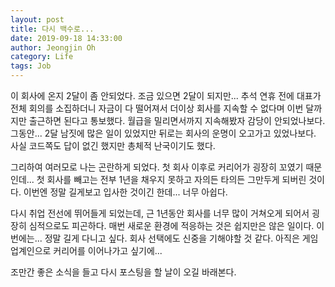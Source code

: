 ```yaml
---
layout: post
title: 다시 백수로...
date: 2019-09-18 14:33:00
author: Jeongjin Oh
category: Life
tags: Job
---
```


이 회사에 온지 2달이 좀 안되었다. 조금 있으면 2달이 되지만... 추석 연휴 전에 대표가 전체 회의를 소집하더니 자금이 다 떨어져서 더이상 회사를 지속할 수 없다며 이번 달까지만 출근하면 된다고 통보했다. 월급을 밀리면서까지 지속해봤자 감당이 안되었나보다. 그동안... 2달 남짓에 많은 일이 있었지만 뒤로는 회사의 운명이 오고가고 있었나보다. 사실 코드쪽도 답이 없긴 했지만 총체적 난국이기도 했다.

그리하여 여러모로 나는 곤란하게 되었다. 첫 회사 이후로 커리어가 굉장히 꼬였기 때문인데... 첫 회사를 빼고는 전부 1년을 채우지 못하고 자의든 타의든 그만두게 되버린 것이다. 이번엔 정말 길게보고 입사한 것이긴 한데... 너무 아쉽다.

다시 취업 전선에 뛰어들게 되었는데, 근 1년동안 회사를 너무 많이 거쳐오게 되어서 굉장히 심적으로도 피곤하다. 매번 새로운 환경에 적응하는 것은 쉽지만은 않은 일이다. 이번에는... 정말 길게 다니고 싶다. 회사 선택에도 신중을 기해야할 것 같다. 아직은 게임업계인으로 커리어를 이어나가고 싶기에...

조만간 좋은 소식을 들고 다시 포스팅을 할 날이 오길 바래본다.
